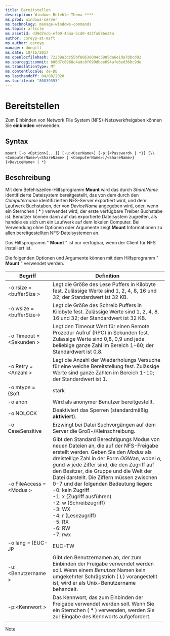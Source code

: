 ```yaml
---
title: Bereitstellen
description: Windows-Befehle Thema ****-
ms.prod: windows-server
ms.technology: manage-windows-commands
ms.topic: article
ms.assetid: dd9d7ecb-ef00-4aaa-bcd0-423fa636e34a
author: coreyp-at-msft
ms.author: coreyp
manager: dongill
ms.date: 10/16/2017
ms.openlocfilehash: 72239a3dc55bf88638004c5885da6e1da70bcd02
ms.sourcegitcommit: b00d7c8968c4adc8f699dbee694afe6ed36bc9de
ms.translationtype: MT
ms.contentlocale: de-DE
ms.lasthandoff: 04/08/2020
ms.locfileid: "80839393"
---
```

# <a name="mount"></a>Bereitstellen



Zum Einbinden von Network File System (NFS)-Netzwerkfreigaben können Sie **einbinden** verwenden.

## <a name="syntax"></a>Syntax

```
mount [-o <Option>[...]] [-u:<UserName>] [-p:{<Password> | *}] {\\<ComputerName>\<ShareName> | <ComputerName>:/<ShareName>} {<DeviceName> | *}
```

## <a name="description"></a>Beschreibung

Mit dem Befehlszeilen-Hilfsprogramm **Mount** wird das durch *ShareName* identifizierte Dateisystem bereitgestellt, das von dem durch den *Computername* identifizierten NFS-Server exportiert wird, und dem Laufwerk Buchstaben, der von *DeviceName* angegeben wird, oder, wenn ein Sternchen ( **&#42;** ) verwendet wird, der erste verfügbare Treiber Buchstabe ist. Benutzer können dann auf das exportierte Dateisystem zugreifen, als handele es sich um ein Laufwerk auf dem lokalen Computer. Bei Verwendung ohne Optionen oder Argumente zeigt **Mount** Informationen zu allen bereitgestellten NFS-Dateisystemen an.

Das Hilfsprogramm " **Mount** " ist nur verfügbar, wenn der Client für NFS installiert ist.

Die folgenden Optionen und Argumente können mit dem Hilfsprogramm " **Mount** " verwendet werden.


|          Begriff          |                                                                                                                                                                                                                                                Definition                                                                                                                                                                                                                                                |
|------------------------|----------------------------------------------------------------------------------------------------------------------------------------------------------------------------------------------------------------------------------------------------------------------------------------------------------------------------------------------------------------------------------------------------------------------------------------------------------------------------------------------------------|
| -o rsize =\<bufferSize > |                                                                                                                                                                                            Legt die Größe des Lese Puffers in Kilobyte fest. Zulässige Werte sind 1, 2, 4, 8, 16 und 32; der Standardwert ist 32 KB.                                                                                                                                                                                            |
| -o wsize =\<bufferSize-> |                                                                                                                                                                                           Legt die Größe des Schreib Puffers in Kilobyte fest. Zulässige Werte sind 1, 2, 4, 8, 16 und 32; der Standardwert ist 32 KB.                                                                                                                                                                                            |
| -o Timeout =\<Sekunden >  |                                                                                                                                                                       Legt den Timeout Wert für einen Remote Prozedur Aufruf (RPC) in Sekunden fest. Zulässige Werte sind 0,8, 0,9 und jede beliebige ganze Zahl im Bereich 1-60; der Standardwert ist 0,8.                                                                                                                                                                       |
|   -o Retry =\<Anzahl >   |                                                                                                                                                                                             Legt die Anzahl der Wiederholungs Versuche für eine weiche Bereitstellung fest. Zulässige Werte sind ganze Zahlen im Bereich 1-10; der Standardwert ist 1.                                                                                                                                                                                             |
|     -o mtype = {Soft     |                                                                                                                                                                                                                                                  stark                                                                                                                                                                                                                                                   |
|        -o anon         |                                                                                                                                                                                                                                       Wird als anonymer Benutzer bereitgestellt.                                                                                                                                                                                                                                       |
|       -o NOLOCK        |                                                                                                                                                                                                                                Deaktiviert das Sperren (standardmäßig **aktiviert**).                                                                                                                                                                                                                                |
|    -o CaseSensitive    |                                                                                                                                                                                                                         Erzwingt bei Datei Suchvorgängen auf dem Server die Groß-/Kleinschreibung.                                                                                                                                                                                                                          |
| -o FileAccess =\<Modus >  | Gibt den Standard Berechtigungs Modus von neuen Dateien an, die auf der NFS-Freigabe erstellt werden. Geben Sie den *Modus* als dreistellige Zahl in der Form *OGW*an, wobei *o*, *g*und *w* jede Ziffer sind, die den Zugriff auf den Besitzer, die Gruppe und die Welt der Datei darstellt. Die Ziffern müssen zwischen 0-7 und der folgenden Bedeutung liegen:</br>-0: kein Zugriff</br>-1: x (Zugriff ausführen)</br>-2: w (Schreibzugriff)</br>-3: WX</br>-4: r (Lesezugriff)</br>-5: RX</br>-6: RW</br>-7: rwx |
|    -o lang = {EUC-JP     |                                                                                                                                                                                                                                                  EUC-TW                                                                                                                                                                                                                                                  |
|     -u:\<Benutzername >     |                                                                                                                                                                             Gibt den Benutzernamen an, der zum Einbinden der Freigabe verwendet werden soll. Wenn einem *Benutzer* Namen kein umgekehrter Schrägstrich ( **\\** ) vorangestellt ist, wird er als Unix-Benutzername behandelt.                                                                                                                                                                             |
|     -p:\<Kennwort >     |                                                                                                                                                                                          Das Kennwort, das zum Einbinden der Freigabe verwendet werden soll. Wenn Sie ein Sternchen ( **&#42;** ) verwenden, werden Sie zur Eingabe des Kennworts aufgefordert.                                                                                                                                                                                          |

> [!NOTE]
